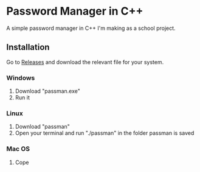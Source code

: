 # Password Manager in C++
A simple password manager in C++ I'm making as a school project.

## Installation
Go to <a href="https://github.com/SauceyRed/password-manager/releases">Releases</a> and download the relevant file for your system.

### Windows
1. Download "passman.exe"
2. Run it

### Linux
1. Download "passman"
2. Open your terminal and run "./passman" in the folder passman is saved

### Mac OS
1. Cope
